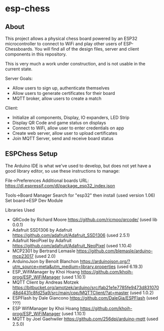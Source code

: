 # esp-chess

## About

This project allows a physical chess board powered by an ESP32 microcontroller
to connect to WiFi and play other users of ESP-Chessboards.  You will find
all of the design files, server and client components in this repository.

This is very much a work under construction, and is not usable in the current
state.

Server Goals:
 - Allow users to sign up, authenticate themselves
 - Allow users to generate certificates for their board
 - MQTT broker, allow users to create a match

Client:
 - Initialize all components, Display, IO expanders, LED Strip
 - Display QR Code and game status on displays
 - Connect to WiFi, allow user to enter credentials on app
 - Create web server, allow user to upload certificates
 - Join MQTT Server, send and receive board status

## ESPChess Setup

The Arduino IDE is what we've used to develop, but does not yet have a good library editor, so use these instructions to manage:

File->Preferences
Additional boards URL:  https://dl.espressif.com/dl/package_esp32_index.json

Tools->Board Manager
Search for "esp32" then install (used version 1.06)
Set board->ESP Dev Module

Libraries Used
- QRCode by Richard Moore https://github.com/ricmoo/qrcode/ (used lib 0.0.1)
- Adafruit SSD1306 by Adafruit https://github.com/adafruit/Adafruit_SSD1306 (used 2.5.1)
- Adafruit NeoPixel by Adafruit https://github.com/adafruit/Adafruit_NeoPixel (used 1.10.4)
- MCP2301 by Bertrand Lemasle https://github.com/blemasle/arduino-mcp23017 (used 2.0)
- ArduinoJson by Benoit Blanchon https://arduinojson.org/?utm_source=meta&utm_medium=library.properties (used 6.19.3)
- ESP_WifiManager by Khoi Hoang https://github.com/khoih-prog/ESP_WiFiManager (used 1.10.1)
- MQTT Client by Andreas Motzek https://bitbucket.org/amotzek/arduino/src/fab21e1e7785fe9473d83107048d4431c8fd25a9/src/main/cpp/MQTTClient/?at=master (used 1.0.2)
- ESPFlash by Dale Giancono https://github.com/DaleGia/ESPFlash (used ???)
- ESP WifiManager by Khoi Hoang https://github.com/khoih-prog/ESP_WiFiManager (used 1.10.1)
- MQTT by Joel Gaehwiler https://github.com/256dpi/arduino-mqtt (used 2.5.0)
